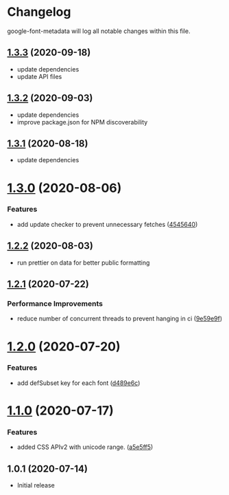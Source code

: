 # Changelog

google-font-metadata will log all notable changes within this file.

## [1.3.3](https://github.com/DecliningLotus/google-font-metadata/compare/v1.3.2...v1.3.3) (2020-09-18)

- update dependencies
- update API files

## [1.3.2](https://github.com/DecliningLotus/google-font-metadata/compare/v1.3.1...v1.3.2) (2020-09-03)

- update dependencies
- improve package.json for NPM discoverability

## [1.3.1](https://github.com/DecliningLotus/google-font-metadata/compare/v1.3.0...v1.3.1) (2020-08-18)

- update dependencies

# [1.3.0](https://github.com/DecliningLotus/google-font-metadata/compare/v1.2.2...v1.3.0) (2020-08-06)

### Features

- add update checker to prevent unnecessary fetches ([4545640](https://github.com/DecliningLotus/google-font-metadata/commit/4545640ca0b4765f238f69de455368c5c53bde73))

## [1.2.2](https://github.com/DecliningLotus/google-font-metadata/compare/v1.2.1...v1.2.2) (2020-08-03)

- run prettier on data for better public formatting

## [1.2.1](https://github.com/DecliningLotus/google-font-metadata/compare/v1.2.0...v1.2.1) (2020-07-22)

### Performance Improvements

- reduce number of concurrent threads to prevent hanging in ci ([9e59e9f](https://github.com/DecliningLotus/google-font-metadata/commit/9e59e9f490ffe510e7ca87ec3741f3781aa3b7e2))

# [1.2.0](https://github.com/DecliningLotus/google-font-metadata/compare/v1.1.0...v1.2.0) (2020-07-20)

### Features

- add defSubset key for each font ([d489e6c](https://github.com/DecliningLotus/google-font-metadata/commit/d489e6ccdb79f68fc160aa834228742de135e24c))

# [1.1.0](https://github.com/DecliningLotus/google-font-metadata/compare/v1.0.1...v1.1.0) (2020-07-17)

### Features

- added CSS APIv2 with unicode range. ([a5e5ff5](https://github.com/DecliningLotus/google-font-metadata/commit/a5e5ff5c63810bf80e0a0e7fb68dc8a55ae6db6b))

## 1.0.1 (2020-07-14)

- Initial release
